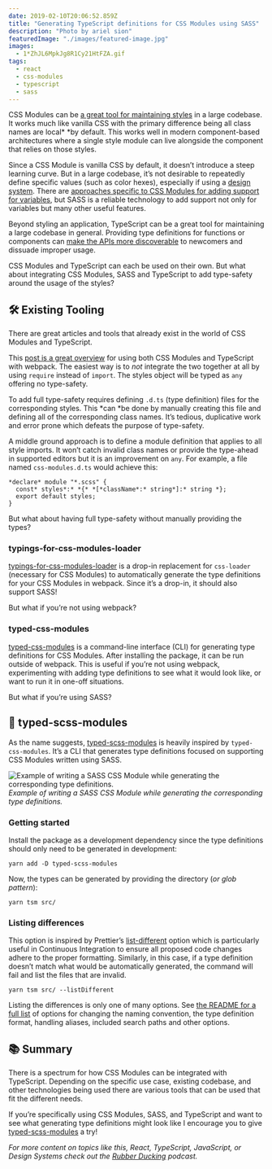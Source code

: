 ```yaml
---
date: 2019-02-10T20:06:52.859Z
title: "Generating TypeScript definitions for CSS Modules using SASS"
description: "Photo by ariel sion"
featuredImage: "./images/featured-image.jpg"
images:
  - 1*ZhJL6MpkJg8R1Cy21HtFZA.gif
tags:
  - react
  - css-modules
  - typescript
  - sass
---
```


CSS Modules can be [a great tool for maintaining styles](https://medium.com/@skovy/writing-maintainable-styles-and-components-with-css-modules-308a9216a6c2) in a large codebase. It works much like vanilla CSS with the primary difference being all class names are local* *by default. This works well in modern component-based architectures where a single style module can live alongside the component that relies on those styles.

Since a CSS Module is vanilla CSS by default, it doesn’t introduce a steep learning curve. But in a large codebase, it’s not desirable to repeatedly define specific values (such as color hexes), especially if using a [design system](https://medium.com/rubber-ducking/migrating-a-design-system-to-a-dedicated-repository-38582e3b9812). There are [approaches specific to CSS Modules for adding support for variables](https://github.com/css-modules/css-modules/blob/master/docs/values-variables.md), but SASS is a reliable technology to add support not only for variables but many other useful features.

Beyond styling an application, TypeScript can be a great tool for maintaining a large codebase in general. Providing type definitions for functions or components can [make the APIs more discoverable](https://medium.com/@skovy/using-component-dot-notation-with-typescript-to-create-a-set-of-components-b0b2aad4892b) to newcomers and dissuade improper usage.

CSS Modules and TypeScript can each be used on their own. But what about integrating CSS Modules, SASS and TypeScript to add type-safety around the usage of the styles?

## 🛠 Existing Tooling

There are great articles and tools that already exist in the world of CSS Modules and TypeScript.

This [post is a great overview](https://medium.com/@sapegin/css-modules-with-typescript-and-webpack-6b221ebe5f10) for using both CSS Modules and TypeScript with webpack. The easiest way is to *not* integrate the two together at all by using `require` instead of `import`. The styles object will be typed as `any` offering no type-safety.

To add full type-safety requires defining `.d.ts` (type definition) files for the corresponding styles. This *can *be done by manually creating this file and defining all of the corresponding class names. It’s tedious, duplicative work and error prone which defeats the purpose of type-safety.

A middle ground approach is to define a module definition that applies to all style imports. It won’t catch invalid class names or provide the type-ahead in supported editors but it is an improvement on `any`. For example, a file named `css-modules.d.ts` would achieve this:

```
*declare* module "*.scss" {
  const* styles*:* *{* *[*className*:* string*]:* string *};
  export default styles;
}
```


But what about having full type-safety without manually providing the types?

### typings-for-css-modules-loader

[typings-for-css-modules-loader](https://github.com/Jimdo/typings-for-css-modules-loader) is a drop-in replacement for `css-loader` (necessary for CSS Modules) to automatically generate the type definitions for your CSS Modules in webpack. Since it’s a drop-in, it should also support SASS!

But what if you’re not using webpack?

### typed-css-modules

[typed-css-modules](https://github.com/Quramy/typed-css-modules) is a command-line interface (CLI) for generating type definitions for CSS Modules. After installing the package, it can be run outside of webpack. This is useful if you’re not using webpack, experimenting with adding type definitions to see what it would look like, or want to run it in one-off situations.

But what if you’re using SASS?

## 🎁 typed-scss-modules

As the name suggests, [typed-scss-modules](https://github.com/skovy/typed-scss-modules) is heavily inspired by `typed-css-modules`. It’s a CLI that generates type definitions focused on supporting CSS Modules written using SASS.

![Example of writing a SASS CSS Module while generating the corresponding type definitions.](1*ZhJL6MpkJg8R1Cy21HtFZA.gif)*Example of writing a SASS CSS Module while generating the corresponding type definitions.*

### Getting started

Install the package as a development dependency since the type definitions should only need to be generated in development:

```
yarn add -D typed-scss-modules 
```


Now, the types can be generated by providing the directory (*or glob pattern*):

```
yarn tsm src/
```


### Listing differences

This option is inspired by Prettier’s [list-different](https://prettier.io/docs/en/cli.html#list-different) option which is particularly useful in Continuous Integration to ensure all proposed code changes adhere to the proper formatting. Similarly, in this case, if a type definition doesn’t match what would be automatically generated, the command will fail and list the files that are invalid.

```
yarn tsm src/ --listDifferent
```


Listing the differences is only one of many options. See [the README for a full list](https://github.com/skovy/typed-scss-modules#readme) of options for changing the naming convention, the type definition format, handling aliases, included search paths and other options.

## 📚 Summary

There is a spectrum for how CSS Modules can be integrated with TypeScript. Depending on the specific use case, existing codebase, and other technologies being used there are various tools that can be used that fit the different needs.

If you’re specifically using CSS Modules, SASS, and TypeScript and want to see what generating type definitions might look like I encourage you to give [typed-scss-modules](https://github.com/skovy/typed-scss-modules) a try!

*For more content on topics like this, React, TypeScript, JavaScript, or Design Systems check out the [Rubber Ducking](http://www.rubberducking.fm/) podcast.*